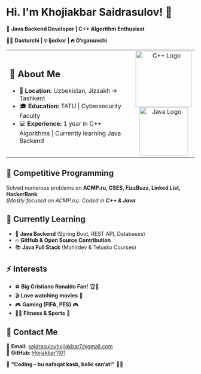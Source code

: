 # Hi. I'm Khojiakbar Saidrasulov! 👋  

🚀 **Java Backend Developer | C++ Algorithm Enthusiast**  

👨‍💻 **Dasturchi | 💡 Ijodkor | 🔥 O‘rganuvchi**  

<table>
  <tr>
    <td>
      <h2>📌 About Me</h2>
      <ul>
        <li>📍 <b>Location:</b> Uzbekistan, Jizzakh → Tashkent</li>
        <li>🎓 <b>Education:</b> TATU | Cybersecurity Faculty</li>
        <li>💻 <b>Experience:</b> 1 year in C++ Algorithms | Currently learning Java Backend</li>
      </ul>
    </td>
    <td align="center">
      <img src="https://upload.wikimedia.org/wikipedia/commons/1/18/ISO_C%2B%2B_Logo.svg" width="150" alt="C++ Logo"><br>
      <img src="https://upload.wikimedia.org/wikipedia/en/3/30/Java_programming_language_logo.svg" width="130" alt="Java Logo">
    </td>
  </tr>
</table>

## 📌 Competitive Programming  
Solved numerous problems on **ACMP.ru, CSES, FizzBuzz, Linked List, HackerRank**  
*(Mostly focused on ACMP.ru). Coded in **C++ & Java**.*  

## 🚀 Currently Learning  
- 🌱 **Java Backend** (Spring Boot, REST API, Databases)  
- 🔥 **GitHub & Open Source Contribution**  
- 📚 **Java Full Stack** (Mohirdev & Telusko Courses)  

## ⚡ Interests  
- ⚽ **Big Cristiano Ronaldo Fan!** 🏆🐐  
- 🎬 **Love watching movies** 🎥  
- 🎮 **Gaming (FIFA, PES)** 🎮  
- 🏃‍♂️ **Fitness & Sports** 💪  

## 📩 Contact Me  
📧 **Email:** saidrasulovhojiakbar7@gmail.com  
📌 **GitHub:** [Hojiakbar1101](https://github.com/Hojiakbar1101)  

🚀 **"Coding – bu nafaqat kasb, balki san’at!"** 🎨🔥  
